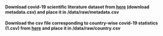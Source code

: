 #### Download covid-19 scientific literature dataset from [here](https://www.kaggle.com/datasets/allen-institute-for-ai/CORD-19-research-challenge) (download metadata.csv) and place it in /data/raw/metadata.csv  
#### Download the csv file corresponding to country-wise covid-19 statistics (1.csv) from [here](https://covid19datahub.io/articles/data.html) and place it in /data/raw/country.csv
